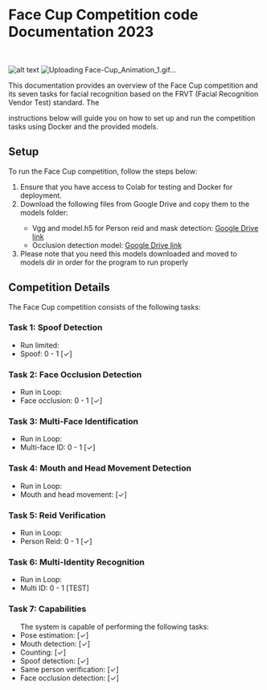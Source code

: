 # Face Cup Competition code  Documentation 2023
<br>


![alt text](https://mms.businesswire.com/media/20210406005123/en/869329/5/AdobeStock_397652837_IDEMIA_light.jpg)
![Uploading Face-Cup_Animation_1.gif…](https://facecup.ir/wp-content/uploads/2022/12/Face-Cup_Animation_1.gif)

This documentation provides an overview of the Face Cup competition and its seven tasks for facial recognition based on the FRVT (Facial Recognition Vendor Test) standard. The 

instructions below will guide you on how to set up and run the competition tasks using Docker and the provided models.



## Setup

To run the Face Cup competition, follow the steps below:
<ol>
	<li>Ensure that you have access to Colab for testing and Docker for deployment.</li>
	<li>Download the following files from Google Drive and copy them to the models folder:</li>
	<ul>
		<li>
	Vgg and model.h5 for Person reid and mask detection: <a href="https://drive.google.com/drive/folders/19TQxvYLXsEQc4dGGAaNslRNz0Y3Esced" alt="google drive link for the model">Google Drive link</a> 
			</li>
 <li>
	Occlusion detection model: <a href="https://drive.google.com/file/d/10EKrw08j1o8pWXWGXVMnyqbsrpKrjDsz/edit" alt="google drive link for the model">Google Drive link</a>
</li>
	 </ul>


 <li>Please note that you need this models downloaded and moved to models dir in order for the program to run properly</li>
</ol>

## Competition Details
The Face Cup competition consists of the following tasks:


### Task 1: Spoof Detection
<ul>
<li>Run limited:</li>
<li>Spoof: 0 - 1 [✓]</li>
</ul>

### Task 2: Face Occlusion Detection
<ul>
<li>Run in Loop:</li>
<li>Face occlusion: 0 - 1 [✓]</li>
</ul>

### Task 3: Multi-Face Identification
<ul>
<li>Run in Loop:</li>
<li>Multi-face ID: 0 - 1 [✓]</li>
</ul>


### Task 4: Mouth and Head Movement Detection

<ul>
<li>Run in Loop:</li>
<li>Mouth and head movement: [✓]</li>
</ul>

### Task 5: Reid Verification

<ul>
<li>Run in Loop:</li>
<li>Person Reid: 0 - 1 [✓]</li>
</ul>

### Task 6: Multi-Identity Recognition

<ul>
<li>Run in Loop:</li>
<li>Multi ID: 0 - 1 [TEST]</li>
</ul>

### Task 7: Capabilities

<ul>
The system is capable of performing the following tasks:
<li>Pose estimation: [✓]</li>
<li>Mouth detection: [✓]</li>
<li>Counting: [✓]</li>
<li>Spoof detection: [✓]</li>
<li>Same person verification: [✓]</li>
<li>Face occlusion detection: [✓]</li>
</ul> 
